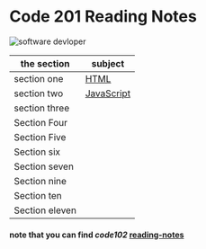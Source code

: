 # Code 201 Reading Notes

![software devloper](https://granitedevices.com/wp-content/uploads/2019/12/swdeveloper.jpg)

the section | subject
------------ | -------------
section one | [HTML](https://aymannaif.github.io/code-201-reading-notes/html-structure)
section two | [JavaScript](https://aymannaif.github.io/code-201-reading-notes/JS)
section three | 
Section Four | 
Section Five | 
Section six  |
Section seven  | 
Section nine |
Section ten | 
Section eleven | 

#### **note** that you can find *code102* [reading-notes](https://aymannaif.github.io/reading-notes/)
